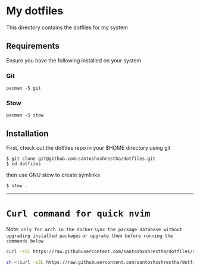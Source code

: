 # My dotfiles

This directory contains the dotfiles for my system

## Requirements

Ensure you have the following installed on your system

### Git

```
pacman -S git
```

### Stow

```
pacman -S stow
```

## Installation

First, check out the dotfiles repo in your $HOME directory using git

```
$ git clone git@github.com:santoshxshrestha/dotfiles.git
$ cd dotfiles
```

then use GNU stow to create symlinks

```
$ stow .
```

---

# `Curl command for quick nvim `

Note: `only for arch in the docker`
`sync the package database without upgrading installed packages`
`or upgrate them before running the commands below`

```bash
curl -sSL https://raw.githubusercontent.com/santoshxshrestha/dotfiles/refs/heads/main/bin/.local/scripts/nvim_install_for_docker_arch| bash
```

```sh
sh <(curl -sSL https://raw.githubusercontent.com/santoshxshrestha/dotfiles/refs/heads/main/bin/.local/scripts/nvim_install_for_docker_arch)
```
